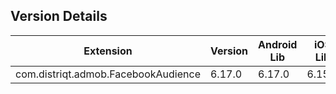 ## Version Details

| Extension | Version | Android Lib | iOS Lib |
| --- | --- | --- | --- |
| com.distriqt.admob.FacebookAudience | 6.17.0 | 6.17.0 | 6.15.1 |
